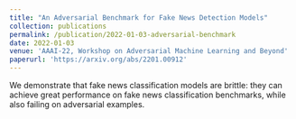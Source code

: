 ```yaml
---
title: "An Adversarial Benchmark for Fake News Detection Models"
collection: publications
permalink: /publication/2022-01-03-adversarial-benchmark
date: 2022-01-03
venue: 'AAAI-22, Workshop on Adversarial Machine Learning and Beyond'
paperurl: 'https://arxiv.org/abs/2201.00912'
---
```

We demonstrate that fake news classification models are brittle: they can achieve great performance on fake news classification benchmarks, while also failing on adversarial examples.
